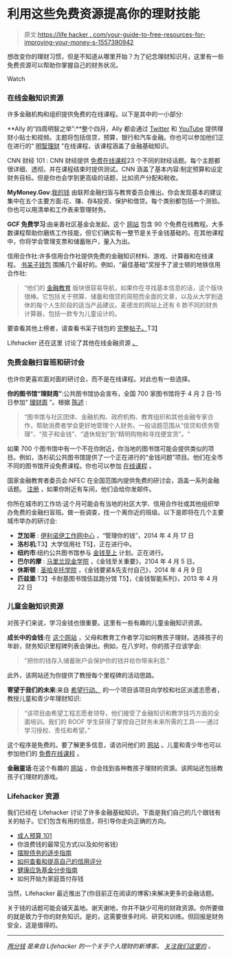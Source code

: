 # 利用这些免费资源提高你的理财技能

> 原文:[https://life hacker . com/your-guide-to-free-resources-for-improving-your-money-s-1557390942](https://lifehacker.com/your-guide-to-free-resources-for-improving-your-money-s-1557390942)

想改变你的理财习惯，但是不知道从哪里开始？为了纪念理财知识月，这里有一些免费资源可以帮助你掌握自己的财务状况。

Watch

### 在线金融知识资源

许多金融机构和组织提供免费的在线课程。以下是其中的一小部分:

**Ally 的“四周明智之举”:**整个四月，Ally 都会通过 [Twitter](https://twitter.com/Ally) 和 [YouTube](https://www.youtube.com/user/ally) 提供理财小贴士和视频。主题将包括信贷，预算，银行和汽车金融。你也可以参加他们正在进行的“ [明智理财](http://www.allywalletwise.com/) ”在线课程，该课程涵盖了金融基础知识。

CNN 财经 101 : CNN 财经提供 [免费在线课程](http://money.cnn.com/magazines/moneymag/money101/)23 个不同的财经话题。每个主题都很详细、透彻，并在课程结束时提供测试。CNN 涵盖了基本内容:制定预算和设定财务目标。但是你也会学到更高级的话题，比如资产分配和税收。

**MyMoney.Gov**:[我的钱](http://www.mymoney.gov/Pages/default.aspx) 由联邦金融扫盲与教育委员会推出。你会发现基本的建议集中在五个主要方面:花、赚、存&投资、保护和借贷。每个类别都包括一个测验。你也可以用清单和工作表来管理财务。

**GCF 免费学习**:由亲善社区基金会发起，这个 [网站](http://www.gcflearnfree.org/moneybasics) 包含 90 个免费在线教程。大多数课程帮助你磨练工作技能，但它们确实有一整节是关于金钱基础的。在其他课程中，你将学会管理支票和储蓄账户，量入为出。

信用合作社:许多信用合作社提供免费的金融知识材料、游戏、计算器和在线课程。 [书呆子钱包](http://www.nerdwallet.com/blog/nerdwallets-picks/spotlight-credit-unions-online-financial-literacy-programs/) 围捕几个最好的。例如，“最佳基础”奖授予了波士顿的地铁信用合作社:

> “他们的 [金融教育](http://www.metrocu.org/home/home/financial_education) 版块很容易导航，如果你在寻找基本信息的话，这个版块很棒。它包括关于预算、储蓄和借贷的简短而全面的文章，以及从大学到退休的每个人生阶段的适当产品建议。麦德龙的网站上还有 6 款不同的财务计算器，包括一款专为儿童设计的。

要查看其他上榜者，请查看书呆子钱包的 [完整帖子。](http://www.nerdwallet.com/blog/nerdwallets-picks/spotlight-credit-unions-online-financial-literacy-programs/)T3】

Lifehacker 还在这里 讨论了其他在线金融资源 [。](http://lifehacker.com/how-can-i-get-help-with-my-finances-1426785493/all)

### 免费金融扫盲班和研讨会

也许你更喜欢面对面的研讨会，而不是在线课程。对此也有一些选择。

**你的图书馆“理财周”**:公共图书馆协会宣布，全国 700 家图书馆将于 4 月 2 日-15 日参加“ [理财周](http://www.ala.org/offices/money-smart-week) ”。根据 [陈述](http://www.ala.org/news/press-releases/2014/03/libraries-provide-financial-literacy-programming-during-money-smart-week-your) :

> “图书馆与社区团体、金融机构、政府机构、教育组织和其他金融专家合作，帮助消费者学会更好地管理个人财务。一般话题范围从“信贷和债务管理”、“孩子和金钱”、“退休规划”到“精明购物和寻找便宜货”。"

如果 700 个图书馆中有一个不在你附近，你当地的图书馆可能会提供类似的项目。例如，洛杉矶公共图书馆提供了一个正在进行的“金钱问题”项目。他们在全市不同的图书馆开设免费课程。你也可以参加 [在线课程](http://losangelesca.universalclass.com/barcode-login.htm?enter+code) 。

国家金融教育者委员会:NFEC 在全国范围内提供免费的研讨会，涵盖一系列金融话题。 [注册](http://www.financialeducatorscouncil.org/financial-education-workshops/) ，如果你附近有车间，他们会给你发邮件。

你所在城市的工作坊:这个月可能会有当地的社区大学、信用合作社或其他组织举办免费的金融扫盲班。做一些调查，找一个离你近的班级。以下是即将在几个主要城市举办的研讨会:

*   **芝加哥** : [伊利诺伊工作网中心](https://www.worknetncc.com/index.php?do=newsdetail&news_id=110) ，“管理你的钱”，2014 年 4 月 17 日
*   **洛杉机**:T3】大学信用社 T5】，正在进行中。
*   **纽约市**:纽约公共图书馆参与 [金钱至上](http://www.nypl.org/help/getting-oriented/moneymatters-programs) 计划。正在进行。
*   **巴尔的摩** : [马里兰现金学院](http://www.mdcashacademy.com/) ，《金钱至关重要》，2104 年 4 月 5 日。
*   **休斯顿** : [圣哈辛托学院](http://www.yourhoustonnews.com/pasadena/news/san-jacinto-college-hosting-financial-workshop/article_3edc75f1-ccac-5140-8dd7-0c95fa66dfc6.html) ，《金钱要紧&先支付自己》，2014 年 4 月 9 日
*   **匹兹堡**:T3】卡耐基图书馆伍兹跑分馆 T5】，《金钱智能系列》，2013 年 4 月 22 日

### 儿童金融知识资源

对孩子们来说，学习金钱也很重要。这里有一些有趣的儿童金融知识资源。

**成长中的金钱**:在 [这个网站](http://www.moneyasyougrow.org/#) ，父母和教育工作者学习如何教孩子理财。选择孩子的年龄，财务知识里程碑列表会弹出。例如，在八岁时，你的孩子应该学会:

> "把你的钱存入储蓄账户会保护你的钱并给你带来利息."

此外，该网站还为你提供了教授每个里程碑的活动思路。

**寄望于我们的未来**:来自 [希望行动、](http://www.operationhope.org/banking-on-our-future) 的一个项目该项目向学校和社区派遣志愿者，教授儿童和青少年理财知识:

> “该项目由希望工程志愿者领导，他们接受了金融知识和教学技巧方面的全面培训。我们的 BOOF 学生获得了掌控自己财务未来所需的工具——通过学习授权、责任和希望。”

这个程序是免费的。要了解更多信息，请访问他们的 [网站](http://bankingonourfuture.org/) 。儿童和青少年也可以参加他们的 [免费在线课程](http://www.operationhope.org/youth-and-financial-education) 。

**金融童话**:在这个有趣的 [网站](http://www.financialfairytale.com/#!resources/c22bc) ，你会找到各种教孩子理财的资源。该网站还包括教孩子们理财的游戏。

### Lifehacker 资源

我们已经在 Lifehacker 讨论了许多金融基础知识。下面是我们自己的几个跟钱有关的帖子。它们包含有用的信息，将引导你走向正确的方向。

*   [成人预算 101](http://lifehacker.com/adult-budgeting-101-how-to-create-your-first-budget-in-1440446091/all)
*   你浪费钱的最常见方式(以及如何省钱)
*   [摆脱债务的逐步指南](http://lifehacker.com/a-step-by-step-guide-to-getting-out-of-debt-1475515477/all)
*   [如何查看和提高自己的信用评分](https://lifehacker.com/how-to-check-and-improve-your-credit-score-5819132)
*   [健康应急基金分步指南](https://lifehacker.com/step-by-step-guide-to-a-healthy-emergency-fund-5165080)
*   如何开始为家庭首付存钱

当然，Lifehacker 最近推出了(你目前正在阅读的博客)来解决更多的金融话题。

关于钱的话题可能会铺天盖地。谢天谢地，你并不缺少可用的财政资源。你所要做的就是致力于你的财务知识。是的，这需要很多时间、研究和训练。但回报是财务安全，这是值得的。

* * *

[*两分钱*](http://twocents.lifehacker.com/) *是来自 Lifehacker 的一个关于个人理财的新博客。* [*关注我们这里的*](https://twitter.com/TwoCentsLH) *。*